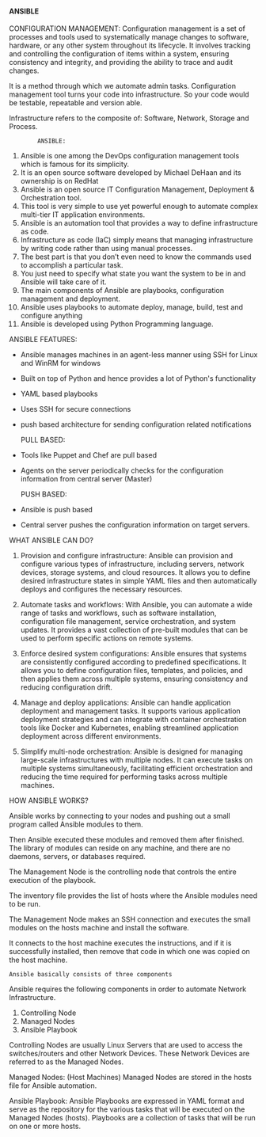 
####				ANSIBLE	####
  CONFIGURATION MANAGEMENT:
Configuration management is a set of processes and tools used to systematically manage changes to software, hardware, or any other system throughout its lifecycle. It involves tracking and controlling the configuration of items within a system, ensuring consistency and integrity, and providing the ability to trace and audit changes.

It is a method through which we automate admin tasks. Configuration management tool turns your code into infrastructure. So your code would be testable, repeatable and version able.

Infrastructure refers to the composite of: Software, Network, Storage and Process.

			ANSIBLE:
1. Ansible is one among the DevOps configuration management tools which is famous for its simplicity.
2. It is an open source software developed by Michael DeHaan and its ownership is on RedHat
3. Ansible is an open source IT Configuration Management, Deployment & Orchestration tool.
4. This tool is very simple to use yet powerful enough to automate complex multi-tier IT application environments.
5. Ansible is an automation tool that provides a way to define infrastructure as code.
6. Infrastructure as code (IaC) simply means that managing infrastructure by writing code rather than using manual processes.
7. The best part is that you don’t even need to know the commands used to accomplish a particular task.
8. You just need to specify what state you want the system to be in and Ansible will take care of it.
9. The main components of Ansible are playbooks, configuration management and deployment.
10. Ansible uses playbooks to automate deploy, manage, build, test and configure anything
11. Ansible is developed using Python Programming language.



ANSIBLE FEATURES:
* Ansible manages machines in an agent-less manner using SSH for Linux and WinRM for windows
* Built on top of Python and hence provides a lot of Python's functionality
* YAML based playbooks
* Uses SSH for secure connections
* push based architecture for sending configuration related notifications

  PULL BASED:
* Tools like Puppet and Chef are pull based 
* Agents on the server periodically checks for the configuration information from central server (Master)
  
  PUSH BASED:
* Ansible is push based 
* Central server pushes the configuration information on target servers.


WHAT ANSIBLE CAN DO?
1. Provision and configure infrastructure: Ansible can provision and configure various types of infrastructure, including servers, network devices, storage systems, and cloud resources. It allows you to define desired infrastructure states in simple YAML files and then automatically deploys and configures the necessary resources.

2. Automate tasks and workflows: With Ansible, you can automate a wide range of tasks and workflows, such as software installation, configuration file management, service orchestration, and system updates. It provides a vast collection of pre-built modules that can be used to perform specific actions on remote systems.

3. Enforce desired system configurations: Ansible ensures that systems are consistently configured according to predefined specifications. It allows you to define configuration files, templates, and policies, and then applies them across multiple systems, ensuring consistency and reducing configuration drift.

4. Manage and deploy applications: Ansible can handle application deployment and management tasks. It supports various application deployment strategies and can integrate with container orchestration tools like Docker and Kubernetes, enabling streamlined application deployment across different environments.

5. Simplify multi-node orchestration: Ansible is designed for managing large-scale infrastructures with multiple nodes. It can execute tasks on multiple systems simultaneously, facilitating efficient orchestration and reducing the time required for performing tasks across multiple machines.

HOW ANSIBLE WORKS?

Ansible works by connecting to your nodes and pushing out a small program called Ansible modules to them.

Then Ansible executed these modules and removed them after finished. The library of modules can reside on any machine, and there are no daemons, servers, or databases required.

The Management Node is the controlling node that controls the entire execution of the playbook.

The inventory file provides the list of hosts where the Ansible modules need to be run.

The Management Node makes an SSH connection and executes the small modules on the hosts machine and install the software.

It connects to the host machine executes the instructions, and if it is successfully installed, then remove that code in which one was copied on the host machine.

`Ansible basically consists of three components`

Ansible requires the following components in order to automate Network Infrastructure.

1) Controlling Node
2) Managed Nodes
3) Ansible Playbook

Controlling Nodes are usually Linux Servers that are used to access the switches/routers and other Network Devices. These Network Devices are referred to as the Managed Nodes.

Managed Nodes: (Host Machines)
Managed Nodes are stored in the hosts file for Ansible automation.

Ansible Playbook:
Ansible Playbooks are expressed in YAML format and serve as the repository for the various tasks that will be executed on the Managed Nodes (hosts).
Playbooks are a collection of tasks that will be run on one or more hosts.

